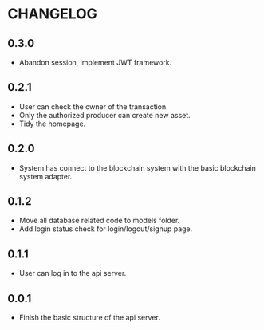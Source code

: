 # CHANGELOG
## 0.3.0
- Abandon session, implement JWT framework.

## 0.2.1
- User can check the owner of the transaction.
- Only the authorized producer can create new asset.
- Tidy the homepage.

## 0.2.0
- System has connect to the blockchain system with the basic blockchain system adapter.

## 0.1.2
- Move all database related code to models folder.
- Add login status check for login/logout/signup page.

## 0.1.1
- User can log in to the api server.

## 0.0.1
- Finish the basic structure of the api server.

